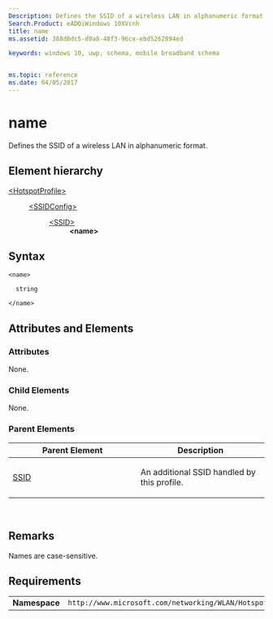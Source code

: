 ```yaml
---
Description: Defines the SSID of a wireless LAN in alphanumeric format.
Search.Product: eADQiWindows 10XVcnh
title: name
ms.assetid: 388d0dc5-d9a8-48f3-96ce-ebd5262894ed

keywords: windows 10, uwp, schema, mobile broadband schema


ms.topic: reference
ms.date: 04/05/2017
---
```


# name


Defines the SSID of a wireless LAN in alphanumeric format.

## Element hierarchy

<dl>
<dt><a href="element-hotspotprofile.md">&lt;HotspotProfile&gt;</a></dt>
<dd>
<dl>
<dt><a href="element-ssidconfig.md">&lt;SSIDConfig&gt;</a></dt>
<dd>
<dl>
<dt><a href="element-ssid.md">&lt;SSID&gt;</a></dt>
<dd><b>&lt;name&gt;</b></dd>
</dl>
</dd>
</dl>
</dd>
</dl>

## Syntax

``` syntax
<name>

  string

</name>
```

## Attributes and Elements


### Attributes

None.

### Child Elements

None.

### Parent Elements

<table>
<colgroup>
<col width="50%" />
<col width="50%" />
</colgroup>
<thead>
<tr class="header">
<th>Parent Element</th>
<th>Description</th>
</tr>
</thead>
<tbody>
<tr class="odd">
<td><a href="element-ssid.md">SSID</a> </td>
<td><p>An additional SSID handled by this profile.</p></td>
</tr>
</tbody>
</table>

 

## Remarks

Names are case-sensitive.

## Requirements

|          |         |
|----------|--------------|
| **Namespace** | `http://www.microsoft.com/networking/WLAN/HotspotProfile/v1` |

 

 



